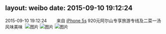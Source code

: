 layout: weibo
date: 2015-09-10 19:12:24
---
<meta name="referrer" content="no-referrer" />

2015-09-10 19:12:24  &nbsp;&nbsp;&nbsp;&nbsp;&nbsp;&nbsp; 来自 <a href="sinaweibo://customweibosource" rel="nofollow">iPhone 5s</a>
920元阿尔山专享旅游专线及二菜一汤风味美味 ​​​
![图片](https://ww1.sinaimg.cn/large/6d2a6003jw1evxkienrsoj20dc0hsgnf.jpg)
![图片](https://ww1.sinaimg.cn/large/6d2a6003jw1evxkifk4ujj20hs0dcjsx.jpg)
![图片](https://ww1.sinaimg.cn/large/6d2a6003jw1evxkieccuqj20dc0hs75n.jpg)
